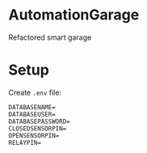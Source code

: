 # AutomationGarage

Refactored smart garage

# Setup

Create `.env` file:

```
DATABASENAME=
DATABASEUSER=
DATABASEPASSWORD=
CLOSEDSENSORPIN=
OPENSENSORPIN=
RELAYPIN=
```
